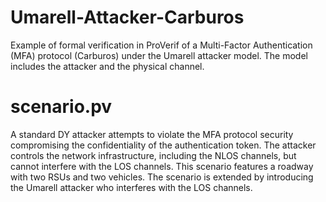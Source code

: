 # Umarell-Attacker-Carburos
Example of formal verification in ProVerif of a Multi-Factor Authentication (MFA) protocol (Carburos) under the Umarell attacker model. The model includes the attacker and the physical channel.

# scenario.pv
A standard DY attacker attempts to violate the MFA protocol security compromising the confidentiality of the authentication token. The attacker controls the network infrastructure, including the NLOS channels, but cannot interfere with the LOS channels. This scenario features a roadway with two RSUs and two vehicles.
The scenario is extended by introducing the Umarell attacker who interferes with the LOS channels. 

